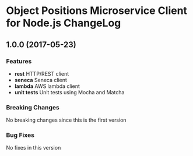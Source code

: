 # Object Positions Microservice Client for Node.js ChangeLog

## <a name="1.0.0"></a> 1.0.0 (2017-05-23)

### Features
* **rest** HTTP/REST client
* **seneca** Seneca client
* **lambda** AWS lambda client
* **unit tests** Unit tests using Mocha and Matcha

### Breaking Changes
No breaking changes since this is the first version

### Bug Fixes
No fixes in this version

